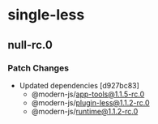 # single-less

## null-rc.0
### Patch Changes

- Updated dependencies [d927bc83]
  - @modern-js/app-tools@1.1.5-rc.0
  - @modern-js/plugin-less@1.1.2-rc.0
  - @modern-js/runtime@1.1.2-rc.0
